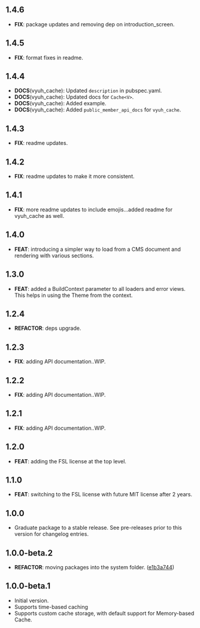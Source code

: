 ## 1.4.6

 - **FIX**: package updates and removing dep on introduction_screen.

## 1.4.5

 - **FIX**: format fixes in readme.

## 1.4.4

 - **DOCS**(vyuh_cache): Updated `description` in pubspec.yaml.
 - **DOCS**(vyuh_cache): Updated docs for `Cache<V>`.
 - **DOCS**(vyuh_cache): Added example.
 - **DOCS**(vyuh_cache): Added `public_member_api_docs` for `vyuh_cache`.

## 1.4.3

 - **FIX**: readme updates.

## 1.4.2

 - **FIX**: readme updates to make it more consistent.

## 1.4.1

 - **FIX**: more readme updates to include emojis...added readme for vyuh_cache as well.

## 1.4.0

 - **FEAT**: introducing a simpler way to load from a CMS document and rendering with various sections.

## 1.3.0

 - **FEAT**: added a BuildContext parameter to all loaders and error views. This helps in using the Theme from the context.

## 1.2.4

 - **REFACTOR**: deps upgrade.

## 1.2.3

 - **FIX**: adding API documentation..WIP.

## 1.2.2

 - **FIX**: adding API documentation..WIP.

## 1.2.1

 - **FIX**: adding API documentation..WIP.

## 1.2.0

 - **FEAT**: adding the FSL license at the top level.

## 1.1.0

 - **FEAT**: switching to the FSL license with future MIT license after 2 years.

## 1.0.0

 - Graduate package to a stable release. See pre-releases prior to this version for changelog entries.

## 1.0.0-beta.2

 - **REFACTOR**: moving packages into the system folder. ([e1b3a744](https://github.com/vyuh-tech/vyuh/commit/e1b3a744e16d2c464ce8128a6782d47f85f8e5ed))

## 1.0.0-beta.1

- Initial version.
- Supports time-based caching
- Supports custom cache storage, with default support for Memory-based Cache.

